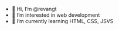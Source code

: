 - 👋 Hi, I’m @revangt
- 👀 I’m interested in web development
- 🌱 I’m currently learning HTML, CSS, JSVS


<!---
revangt/revangt is a ✨ special ✨ repository because its `README.md` (this file) appears on your GitHub profile.
You can click the Preview link to take a look at your changes.
--->
